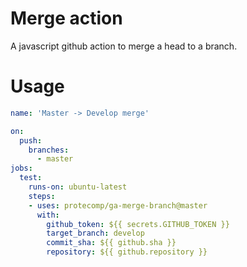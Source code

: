 # Merge action

A javascript github action to merge a head to a branch.

# Usage

```yaml
name: 'Master -> Develop merge'

on:
  push:
    branches:
      - master
jobs:
  test:
    runs-on: ubuntu-latest
    steps:
    - uses: protecomp/ga-merge-branch@master
      with:
        github_token: ${{ secrets.GITHUB_TOKEN }}
        target_branch: develop
        commit_sha: ${{ github.sha }}
        repository: ${{ github.repository }}
```

